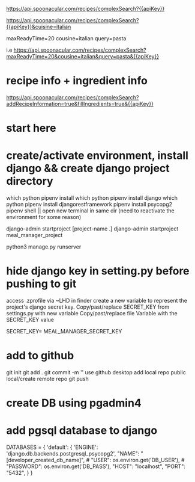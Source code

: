 https://api.spoonacular.com/recipes/complexSearch?{{apiKey}}


https://api.spoonacular.com/recipes/complexSearch?{{apiKey}}&cuisine=italian




maxReadyTime=20
cousine=italian
query=pasta

i.e
https://api.spoonacular.com/recipes/complexSearch?maxReadyTime=20&cousine=italian&query=pasta&{{apiKey}}

# recipe info + ingredient info 
https://api.spoonacular.com/recipes/complexSearch?addRecipeInformation=true&fillIngredients=true&{{apiKey}}


# start here

# create/activate environment, install django && create django project directory

which python
pipenv install 
which python
pipenv install django
which python
pipenv install djangorestframework
pipenv install psycopg2  
pipenv shell || open new terminal in same dir (need to reactivate the environment for some reason)

django-admin startproject [project-name .]
    django-admin startproject meal_manager_project 

python3 manage.py runserver

# hide django key in setting.py before pushing to git
access .zprofile via ~LHD in finder
create a new variable to represent the project's django secret key.
Copy/past/replace SECRET_KEY from settings.py with new variable
Copy/past/replace file Variable with the SECRET_KEY value

SECRET_KEY= MEAL_MANAGER_SECRET_KEY

# add to github
git init
git add .
git commit -m ''
use github desktop 
        add local repo
        public local/create remote repo
git push

# create DB using pgadmin4  

# add pgsql database to django

DATABASES = {
    'default': {
        'ENGINE': 'django.db.backends.postgresql_psycopg2',
        "NAME": "[developer_created_db_name]",
        # "USER": os.environ.get('DB_USER'),
        # "PASSWORD": os.environ.get('DB_PASS'),
        "HOST": "localhost",
        "PORT": "5432",
    }
}